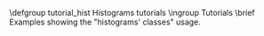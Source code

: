 \defgroup tutorial_hist Histograms tutorials
\ingroup Tutorials
\brief Examples showing the "histograms' classes" usage.
